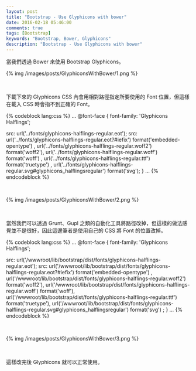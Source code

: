 ```yaml
---
layout: post
title: "Bootstrap - Use Glyphicons with bower"
date: 2016-02-18 05:46:00
comments: true
tags: [Bootstrap]
keywords: "Bootstrap, Bower, Glyphicons"
description: "Bootstrap - Use Glyphicons with bower"
---
```


當我們透過 Bower 來使用 Bootstrap Glyphicons。  

<!-- More -->

{% img /images/posts/GlyphiconsWithBower/1.png %}

<br/>


下載下來的 Glyphicons CSS 內會用相對路徑指定所要使用的 Font 位置，但這樣在載入 CSS 時會指不到正確的 Font。  


{% codeblock lang:css %}
...
@font-face {
  font-family: 'Glyphicons Halflings';

  src: url('../fonts/glyphicons-halflings-regular.eot');
  src: url('../fonts/glyphicons-halflings-regular.eot?#iefix') format('embedded-opentype') , url('../fonts/glyphicons-halflings-regular.woff2') format('woff2'), url('../fonts/glyphicons-halflings-regular.woff') format('woff') , url('../fonts/glyphicons-halflings-regular.ttf') format('truetype') , url('../fonts/glyphicons-halflings-regular.svg#glyphicons_halflingsregular') format('svg');
}
...
{% endcodeblock %}

<br/>


{% img /images/posts/GlyphiconsWithBower/2.png %}

<br/>



當然我們可以透過 Grunt、Gupl 之類的自動化工具將路徑改掉，但這樣的做法感覺並不是很好，因此這邊筆者是使用自己的 CSS 將 Font 的位置改掉。  

{% codeblock lang:css %}
...
@font-face {
  font-family: 'Glyphicons Halflings';

  src: url('/wwwroot/lib/bootstrap/dist/fonts/glyphicons-halflings-regular.eot');
  src: url('/wwwroot/lib/bootstrap/dist/fonts/glyphicons-halflings-regular.eot?#iefix') format('embedded-opentype') , url('/wwwroot/lib/bootstrap/dist/fonts/glyphicons-halflings-regular.woff2') format('woff2'), url('/wwwroot/lib/bootstrap/dist/fonts/glyphicons-halflings-regular.woff') format('woff'), url('/wwwroot/lib/bootstrap/dist/fonts/glyphicons-halflings-regular.ttf') format('truetype'), url('/wwwroot/lib/bootstrap/dist/fonts/glyphicons-halflings-regular.svg#glyphicons_halflingsregular') format('svg') ;
}
...
{% endcodeblock %}

<br/>


{% img /images/posts/GlyphiconsWithBower/3.png %}

<br/>


這樣改完後 Glyphicons 就可以正常使用。 
